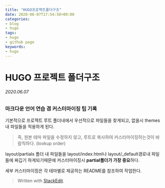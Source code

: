 ```yaml
---
title: "HUGO프로젝트폴더구조"
date: 2020-06-07T17:54:58+09:00
categories:
- blog
- hugo
tags:
- hugo
- github page
keywords:
- hugo
---
```


# HUGO 프로젝트 폴더구조
###### 2020.06.07

### 마크다운 언어 연습 겸 커스터마이징 팁 기록

기본적으로 프로젝트 루트 폴더내에서 우선적으로 파일들을 찾게되고, 없을시 themes내 파일들을 적용하게 된다. 

> 즉, 원본 테마 파일을 수정하지 않고, 루트로 복사하여 커스터마이징하는것이 바람직하다. (lookup order)

layout/partials 폴더 내 파일들을 layout/index.html나 layout/_default경로내 파일들에 짜깁기 하게되기때문에 커스터마이징시 **partial폴더가 가장 중요**하다.

세부 커스터마이징은 각 테마별로 제공하는 README를 참조하여 작업한다.


> Written with [StackEdit](https://stackedit.io/).